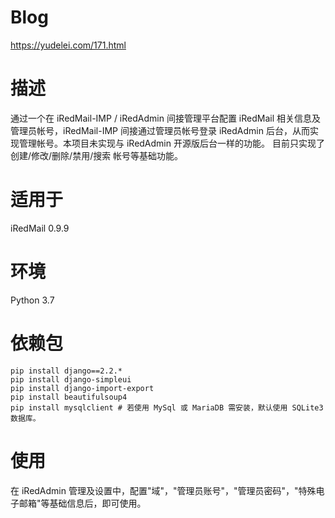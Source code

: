 # Blog
https://yudelei.com/171.html
# 描述
通过一个在 iRedMail-IMP / iRedAdmin 间接管理平台配置 iRedMail 相关信息及管理员帐号，iRedMail-IMP 间接通过管理员帐号登录 iRedAdmin 后台，从而实现管理帐号。本项目未实现与 iRedAdmin 开源版后台一样的功能。 目前只实现了 创建/修改/删除/禁用/搜索 帐号等基础功能。
# 适用于
iRedMail 0.9.9
# 环境
Python 3.7
# 依赖包
~~~
pip install django==2.2.*
pip install django-simpleui
pip install django-import-export
pip install beautifulsoup4
pip install mysqlclient # 若使用 MySql 或 MariaDB 需安装，默认使用 SQLite3 数据库。
~~~
# 使用
在 iRedAdmin 管理及设置中，配置"域"，"管理员账号"，"管理员密码"，"特殊电子邮箱"等基础信息后，即可使用。
